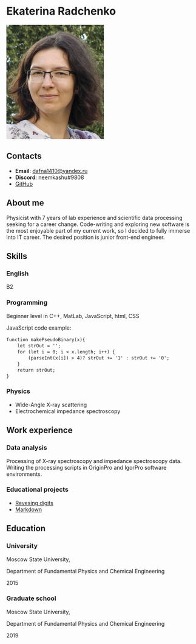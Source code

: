 # Ekaterina Radchenko
![Ekaterina Radchenko](/profile_photo.jpg)

## Contacts
- **Email**: dafna1410@yandex.ru
- **Discord**: neemkashu#9808
- [GitHub](https://github.com/neemkashu)

## About me
Physicist with 7 years of lab experience and scientific data processing seeking for a career change. Code-writing and exploring new software is the most enjoyable part of my current work, so I decided to fully immerse into IT career. The desired position is junior front-end engineer.

## Skills

### English
B2

### Programming
Beginner level in C++, MatLab, JavaScript, html, CSS

JavaScript code example:
```
function makePseudoBinary(x){
    let strOut = '';
    for (let i = 0; i < x.length; i++) {
        (parseInt(x[i]) > 4)? strOut += '1' : strOut += '0';
    }
    return strOut;
}
```
### Physics
- Wide-Angle X-ray scattering
- Electrochemical impedance spectroscopy

## Work experience

### Data analysis
Processing of X-ray spectroscopy and impedance spectroscopy data. Writing the processing scripts in OriginPro and IgorPro software environments.

### Educational projects
- [Revesing digits](https://github.com/neemkashu/reverse-int)
- [Markdown](https://github.com/neemkashu/rsschool-cv)

## Education

### University
Moscow State University,

Department of Fundamental Physics and Chemical Engineering

2015

### Graduate school
Moscow State University,

Department of Fundamental Physics and Chemical Engineering

2019